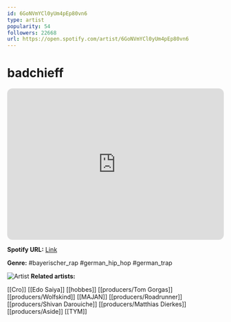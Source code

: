 ```yaml
---
id: 6GoNVmYCl0yUm4pEp80vn6
type: artist
popularity: 54
followers: 22668
url: https://open.spotify.com/artist/6GoNVmYCl0yUm4pEp80vn6
---
```

# badchieff

<iframe style="border-radius:12px" src="https://open.spotify.com/embed/artist/6GoNVmYCl0yUm4pEp80vn6" width="100%" height="352" frameBorder="0" allowfullscreen="" allow="autoplay; clipboard-write; encrypted-media; fullscreen; picture-in-picture" loading="lazy"></iframe>

**Spotify URL:** [Link](https://open.spotify.com/artist/6GoNVmYCl0yUm4pEp80vn6)

**Genre:**  #bayerischer_rap #german_hip_hop #german_trap

![Artist](https://i.scdn.co/image/ab6761610000e5eb4920832898a1279c9ff00c3f)
**Related artists:**

[[Cro]]
[[Edo Saiya]]
[[hobbes]]
[[producers/Tom Gorgas]]
[[producers/Wolfskind]]
[[MAJAN]]
[[producers/Roadrunner]]
[[producers/Shivan Darouiche]]
[[producers/Matthias Dierkes]]
[[producers/Aside]]
[[TYM]]
